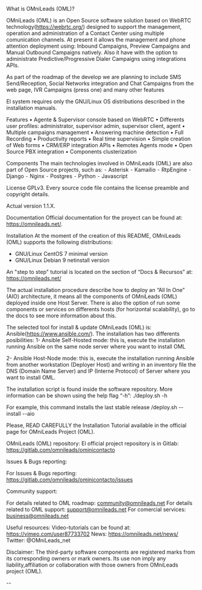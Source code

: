 What is OMniLeads (OML)?

OMniLeads (OML) is an Open Source software solution based on WebRTC technology(https://webrtc.org/) designed to support the management, operation and administration of a Contact Center using multiple comunication channels. At present it allows the management and phone attention deployment using: Inbound Campaigns, Preview Campaigns and Manual Outbound Campaigns natively. Also it have with the option to administrate Predictive/Progressive Dialer Campaigns using integrations APIs.

As part of the roadmap of the develop we are planning to include SMS Send/Reception, Social Networks integration and Chat Campaigns from the web page, IVR Campaigns (press one) and many other features

El system requires only the GNU/Linux OS distributions described in the installation manuals.

Features
    •    Agente & Supervisor console based on WebRTC
    •    Differents user profiles: administrator, supervisor admin, supervisor client, agent
    •    Multiple campaigns management
    •    Answering machine detection
    •    Full Recording
    •    Productivity reports
    •    Real time supervision
    •    Simple creation of Web forms
    •    CRM/ERP integration APIs
    •    Remotes Agents mode
    •    Open Source PBX integration
    •    Components clusterization

Components
The main technologies involved in OMniLeads (OML) are also part of Open Source projects, such as:
    ⁃    Asterisk
    ⁃    Kamailio
    ⁃    RtpEngine
    ⁃    Django
    ⁃    Nginx
    ⁃    Postgres
    ⁃    Python
    ⁃    Javascript

License
GPLv3. Every source code file contains the license preamble and copyright details.

Actual version
1.1.X.

Documentation
Official documentation for the proyect can be found at: https://omnileads.net/.


Installation
At the moment of the creation of this README, OMniLeads (OML) supports the following distributions:
- GNU/Linux CentOS 7 minimal version
- GNU/Linux Debian 9 netinstall version

An "step to step" tutorial is located on the section of “Docs & Recursos” at: https://omnileads.net/

The actual installation procedure describe how to deploy an “All In One” (AIO) architecture, it means all the components of OMniLeads (OML) deployed inside one Host Server. There is also the option of run some components or services on differents hosts (for horizontal scalability), go to the docs to see more information about this.

The selected tool for install & update OMniLeads (OML) is: Ansible(https://www.ansible.com/). The installation has two differents posibilities:
1- Ansible Self-Hosted mode: this is, execute the installation running Ansible on the same node server where you want to install OML

2- Ansible Host-Node mode: this is, execute the installation running Ansible from another workstation (Deployer Host) and writing in an inventory file the DNS (Domain Name Server) and IP (Interne Protocol) of Server  where you want to install OML.

The installation script is found inside the software repository. More information can be shown using the help flag “-h”:
./deploy.sh -h

For example, this command installs the last stable release
/deploy.sh --install --aio

Please, READ CAREFULLY the Installation Tutorial available in the official page for OMniLeads Project (OML).


OMniLeads (OML) repository:
El official project repository is in Gitlab: https://gitlab.com/omnileads/ominicontacto


Issues & Bugs reporting:

For Issues & Bugs reporting: https://gitlab.com/omnileads/ominicontacto/issues


Community support:

For details related to OML roadmap:  community@omnileads.net
For details related to OML support: support@omnileads.net
For comercial services: business@omnileads.net

Useful resources:
Video-tutorials can be found at: https://vimeo.com/user87733702
News: https://omnileads.net/news/
Twitter: @OMniLeads_net

Disclaimer:
The third-party software components are registered marks from its corresponding owners or mark owners. Its use non imply any liability,affiliation or collaboration with those owners from OMniLeads project (OML).

--
